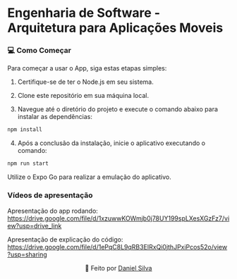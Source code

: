 # Engenharia de Software - Arquitetura para Aplicações Moveis

### 💻 Como Começar

Para começar a usar o App, siga estas etapas simples:

1. Certifique-se de ter o Node.js em seu sistema.

2. Clone este repositório em sua máquina local.

3. Navegue até o diretório do projeto e execute o comando abaixo para instalar as dependências:

```bash
npm install
```

4. Após a conclusão da instalação, inicie o aplicativo executando o comando:

```bash
npm run start
```

Utilize o Expo Go para realizar a emulação do aplicativo.

### Vídeos de apresentação

Apresentação do app rodando: https://drive.google.com/file/d/1xzuwwKOWmjb0j78UY199spLXesXGzFz7/view?usp=drive_link

Apresentação de explicação do código: https://drive.google.com/file/d/1ePqC8L9qRB3EIRxQi0jthJPxiPcos52o/view?usp=sharing

<p align="center">
  🚀 Feito por <a href="https://www.linkedin.com/in/daniel-silva-1a3209196/">Daniel Silva</a>
</p>

